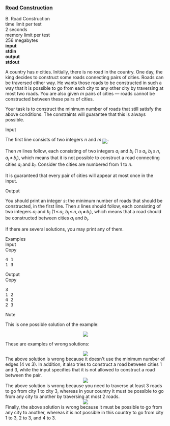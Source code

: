 <h3><a href="https://codeforces.com/contest/330/problem/B" target="_blank" rel="noopener noreferrer">Road Construction</a></h3>

<div class="header"><div class="title">B. Road Construction</div><div class="time-limit"><div class="property-title">time limit per test</div>2 seconds</div><div class="memory-limit"><div class="property-title">memory limit per test</div>256 megabytes</div><div class="input-file input-standard" style="font-weight: bold"><div class="property-title">input</div>stdin</div><div class="output-file output-standard" style="font-weight: bold"><div class="property-title">output</div>stdout</div></div><div><p>A country has <span class="tex-span"><i>n</i></span> cities. Initially, there is no road in the country. One day, the king decides to construct some roads connecting pairs of cities. Roads can be traversed either way. He wants those roads to be constructed in such a way that it is possible to go from each city to any other city by traversing at most two roads. You are also given <span class="tex-span"><i>m</i></span> pairs of cities — roads cannot be constructed between these pairs of cities.</p><p>Your task is to construct the minimum number of roads that still satisfy the above conditions. The constraints will guarantee that this is always possible.</p></div><div class="input-specification"><div class="section-title">Input</div><p>The first line consists of two integers <span class="tex-span"><i>n</i></span> and <span class="tex-span"><i>m</i></span> <img align="middle" class="tex-formula" src="https://espresso.codeforces.com/94f406a06721e89d57a14b6dfade59c6341e93e8.png" style="max-width: 100.0%;max-height: 100.0%;">.</p><p>Then <span class="tex-span"><i>m</i></span> lines follow, each consisting of two integers <span class="tex-span"><i>a</i><sub class="lower-index"><i>i</i></sub></span> and <span class="tex-span"><i>b</i><sub class="lower-index"><i>i</i></sub></span> (<span class="tex-span">1 ≤ <i>a</i><sub class="lower-index"><i>i</i></sub>, <i>b</i><sub class="lower-index"><i>i</i></sub> ≤ <i>n</i></span>, <span class="tex-span"><i>a</i><sub class="lower-index"><i>i</i></sub> ≠ <i>b</i><sub class="lower-index"><i>i</i></sub></span>), which means that it is not possible to construct a road connecting cities <span class="tex-span"><i>a</i><sub class="lower-index"><i>i</i></sub></span> and <span class="tex-span"><i>b</i><sub class="lower-index"><i>i</i></sub></span>. Consider the cities are numbered from 1 to <span class="tex-span"><i>n</i></span>.</p><p>It is guaranteed that every pair of cities will appear at most once in the input.</p></div><div class="output-specification"><div class="section-title">Output</div><p>You should print an integer <span class="tex-span"><i>s</i></span>: the minimum number of roads that should be constructed, in the first line. Then <span class="tex-span"><i>s</i></span> lines should follow, each consisting of two integers <span class="tex-span"><i>a</i><sub class="lower-index"><i>i</i></sub></span> and <span class="tex-span"><i>b</i><sub class="lower-index"><i>i</i></sub></span> (<span class="tex-span">1 ≤ <i>a</i><sub class="lower-index"><i>i</i></sub>, <i>b</i><sub class="lower-index"><i>i</i></sub> ≤ <i>n</i>, <i>a</i><sub class="lower-index"><i>i</i></sub> ≠ <i>b</i><sub class="lower-index"><i>i</i></sub></span>), which means that a road should be constructed between cities <span class="tex-span"><i>a</i><sub class="lower-index"><i>i</i></sub></span> and <span class="tex-span"><i>b</i><sub class="lower-index"><i>i</i></sub></span>.</p><p>If there are several solutions, you may print any of them.</p></div><div class="sample-tests"><div class="section-title">Examples</div><div class="sample-test"><div class="input"><div class="title">Input<div title="Copy" data-clipboard-target="#id009120370559971616" id="id005057761400225096" class="input-output-copier">Copy</div></div><pre id="id009120370559971616">4 1<br>1 3<br></pre></div><div class="output"><div class="title">Output<div title="Copy" data-clipboard-target="#id005579740883961137" id="id002941706501354363" class="input-output-copier">Copy</div></div><pre id="id005579740883961137">3<br>1 2<br>4 2<br>2 3<br></pre></div></div></div><div class="note"><div class="section-title">Note</div><p>This is one possible solution of the example: </p><center> <img class="tex-graphics" src="https://espresso.codeforces.com/733d8c3eb9daddddea01eb45bc5e9f432c31ee45.png" style="max-width: 100.0%;max-height: 100.0%;"> </center><p>These are examples of wrong solutions:</p><center> <img class="tex-graphics" src="https://espresso.codeforces.com/1f6a6f67a98ba7144b22a4396f530c0512ce6083.png" style="max-width: 100.0%;max-height: 100.0%;"> </center> The above solution is wrong because it doesn't use the minimum number of edges (<span class="tex-span">4</span> vs <span class="tex-span">3</span>). In addition, it also tries to construct a road between cities <span class="tex-span">1</span> and <span class="tex-span">3</span>, while the input specifies that it is not allowed to construct a road between the pair.<center> <img class="tex-graphics" src="https://espresso.codeforces.com/1682a2451ec68ed1d2f2fe67485812eff63d2055.png" style="max-width: 100.0%;max-height: 100.0%;"> </center> The above solution is wrong because you need to traverse at least <span class="tex-span">3</span> roads to go from city <span class="tex-span">1</span> to city <span class="tex-span">3</span>, whereas in your country it must be possible to go from any city to another by traversing at most <span class="tex-span">2</span> roads.<center> <img class="tex-graphics" src="https://espresso.codeforces.com/95923f7b5de3838c63610bd3b9015403913cbad7.png" style="max-width: 100.0%;max-height: 100.0%;"> </center> Finally, the above solution is wrong because it must be possible to go from any city to another, whereas it is not possible in this country to go from city <span class="tex-span">1</span> to <span class="tex-span">3</span>, <span class="tex-span">2</span> to <span class="tex-span">3</span>, and <span class="tex-span">4</span> to <span class="tex-span">3</span>.</div>